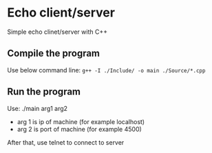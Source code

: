 # Echo client/server
Simple echo clinet/server with C++
## Compile the program
Use below command line:
    `g++ -I ./Include/ -o main ./Source/*.cpp`
## Run the program
Use: ./main arg1 arg2
* arg 1 is ip of machine (for example localhost)
* arg 2 is port of machine (for example 4500)

After that, use telnet to connect to server

